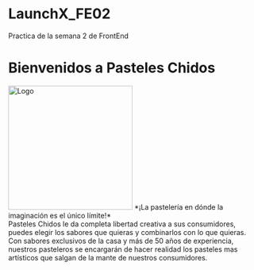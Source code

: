 # LaunchX_FE02
Practica de la semana 2 de FrontEnd
# Bienvenidos a Pasteles Chidos
<img src="./images/logo.png" alt="Logo" height="250px">
*¡La pastelería en dónde la imaginación es el único límite!* <br>
Pasteles Chidos le da completa libertad creativa a sus consumidores, puedes elegir los sabores que quieras y combinarlos con lo que quieras. Con sabores exclusivos de la casa y más de 50 años de experiencia, nuestros pasteleros se encargarán de hacer realidad los pasteles mas artísticos que salgan de la mante de nuestros consumidores.
